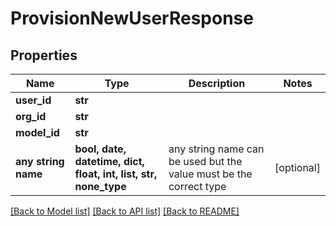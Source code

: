 # ProvisionNewUserResponse


## Properties
Name | Type | Description | Notes
------------ | ------------- | ------------- | -------------
**user_id** | **str** |  | 
**org_id** | **str** |  | 
**model_id** | **str** |  | 
**any string name** | **bool, date, datetime, dict, float, int, list, str, none_type** | any string name can be used but the value must be the correct type | [optional]

[[Back to Model list]](../README.md#documentation-for-models) [[Back to API list]](../README.md#documentation-for-api-endpoints) [[Back to README]](../README.md)


